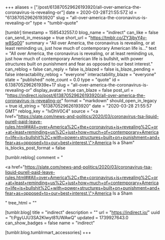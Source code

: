 +++
aliases = ["/post/613870529626193920/all-over-america-the-coronavirus-is-revealing-or"]
date = 2020-03-28T21:55:57Z
id = "613870529626193920"
slug = "all-over-america-the-coronavirus-is-revealing-or"
type = "tumblr-quote"

[tumblr]
timestamp = 1585432557.0
blog_name = "indirect"
can_like = false
can_send_in_message = true
short_url = "https://tmblr.co/ZY3jbyY4v-w8Sq00"
summary = "All over America, the coronavirus is revealing, or at least reminding us, just how much of contemporary American life is..."
text = "All over America, the coronavirus is revealing, or at least reminding us, just how much of contemporary American life is bullshit, with power structures built on punishment and fear as opposed to our best interest."
can_reblog = false
can_reply = false
is_blazed = false
is_blaze_pending = false
interactability_reblog = "everyone"
interactability_blaze = "everyone"
state = "published"
note_count = 0.0
type = "quote"
id = 6.138705296261939e+17
slug = "all-over-america-the-coronavirus-is-revealing-or"
display_avatar = true
can_blaze = false
post_url = "https://indirect.io/post/613870529626193920/all-over-america-the-coronavirus-is-revealing-or"
format = "markdown"
should_open_in_legacy = true
id_string = "613870529626193920"
date = "2020-03-28 21:55:57 GMT"
reblog_key = "lvDhV0C4"
source = "<a href=\"https://slate.com/news-and-politics/2020/03/coronavirus-tsa-liquid-purell-paid-leave-rules.html##All+over+America%2C+the+coronavirus+is+revealing%2C+or+at+least+reminding+us%2C+just+how+much+of+contemporary+American+life+is+bullshit%2C+with+power+structures+built+on+punishment+and+fear+as+opposed+to+our+best+interest.\">America Is a Sham</a>"
is_blocks_post_format = false

[tumblr.reblog]
comment = "<p><a href=\"https://slate.com/news-and-politics/2020/03/coronavirus-tsa-liquid-purell-paid-leave-rules.html##All+over+America%2C+the+coronavirus+is+revealing%2C+or+at+least+reminding+us%2C+just+how+much+of+contemporary+American+life+is+bullshit%2C+with+power+structures+built+on+punishment+and+fear+as+opposed+to+our+best+interest.\">America Is a Sham</a></p>"
tree_html = ""

[tumblr.blog]
title = "indirect"
description = ""
url = "https://indirect.io/"
uuid = "t:PgyUJU3SA2Klwyt81UWAwQ"
updated = 1739927643.0
can_show_badges = false
name = "indirect"

[tumblr.blog.tumblrmart_accessories]
+++
